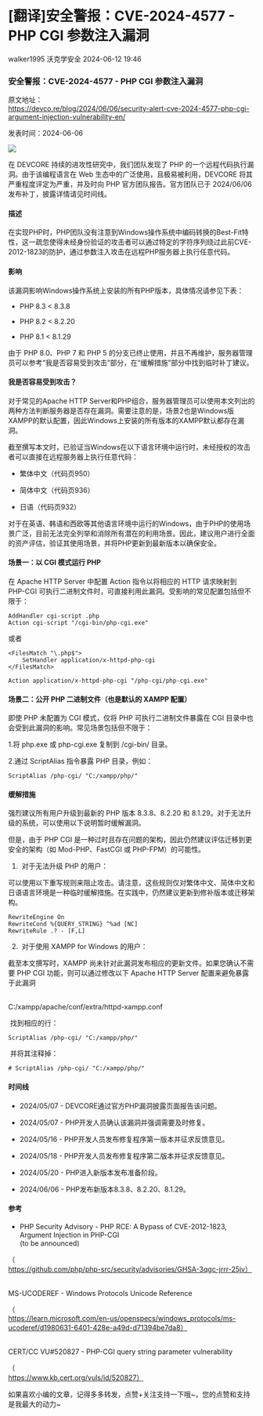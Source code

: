 #  [翻译]安全警报：CVE-2024-4577 - PHP CGI 参数注入漏洞   
walker1995  沃克学安全   2024-06-12 19:46  
  
### 安全警报：CVE-2024-4577 - PHP CGI 参数注入漏洞  
  
原文地址：  
https://devco.re/blog/2024/06/06/security-alert-cve-2024-4577-php-cgi-argument-injection-vulnerability-en/  
  
发表时间：2024-06-06  
  
![](https://mmbiz.qpic.cn/mmbiz_jpg/CFEQEjGaicCMpGTQcp0xBoFsBOGqP2yFNyrOlBZrtibnoDjQjibse4Dia0u3aXKjgdyXv9kia3iaLOicuSJ1eblfFxrqg/640?wx_fmt=jpeg&from=appmsg "")  
  
	  
在 DEVCORE 持续的进攻性研究中，我们团队发现了 PHP 的一个远程代码执行漏洞。由于该编程语言在 Web 生态中的广泛使用，且极易被利用，DEVCORE 将其严重程度评定为严重，并及时向 PHP 官方团队报告。官方团队已于 2024/06/06 发布补丁，披露详情请见时间线。  
#### 描述  
  
	  
在实现PHP时，PHP团队没有注意到Windows操作系统中编码转换的Best-Fit特性，这一疏忽使得未经身份验证的攻击者可以通过特定的字符序列绕过此前CVE-2012-1823的防护，通过参数注入攻击在远程PHP服务器上执行任意代码。  
#### 影响  
  
	  
该漏洞影响Windows操作系统上安装的所有PHP版本，具体情况请参见下表：  
- PHP 8.3 < 8.3.8  
  
- PHP 8.2 < 8.2.20  
  
- PHP 8.1 < 8.1.29  
  
	  
由于 PHP 8.0、PHP 7 和 PHP 5 的分支已终止使用，并且不再维护，服务器管理员可以参考“我是否容易受到攻击”部分，在“缓解措施”部分中找到临时补丁建议。  
#### 我是否容易受到攻击？  
  
	  
对于常见的Apache HTTP Server和PHP组合，服务器管理员可以使用本文列出的两种方法判断服务器是否存在漏洞。需要注意的是，场景2也是Windows版XAMPP的默认配置，因此Windows上安装的所有版本的XAMPP默认都存在漏洞。  
  
	  
截至撰写本文时，已验证当Windows在以下语言环境中运行时，未经授权的攻击者可以直接在远程服务器上执行任意代码：  
- 繁体中文（代码页950）  
  
- 简体中文（代码页936）  
  
- 日语（代码页932）  
  
	  
对于在英语、韩语和西欧等其他语言环境中运行的Windows，由于PHP的使用场景广泛，目前无法完全列举和消除所有潜在的利用场景。因此，建议用户进行全面的资产评估，验证其使用场景，并将PHP更新到最新版本以确保安全。  
#### 场景一：以 CGI 模式运行 PHP  
  
	  
在 Apache HTTP Server 中配置 Action 指令以将相应的 HTTP 请求映射到 PHP-CGI 可执行二进制文件时，可直接利用此漏洞。受影响的常见配置包括但不限于：  
```
AddHandler cgi-script .php
Action cgi-script "/cgi-bin/php-cgi.exe"
```  
  
或者  
```
<FilesMatch "\.php$">
    SetHandler application/x-httpd-php-cgi
</FilesMatch>

Action application/x-httpd-php-cgi "/php-cgi/php-cgi.exe"
```  
#### 场景二：公开 PHP 二进制文件（也是默认的 XAMPP 配置）  
  
	  
即使 PHP 未配置为 CGI 模式，仅将 PHP 可执行二进制文件暴露在 CGI 目录中也会受到此漏洞的影响。常见场景包括但不限于：  
  
1.将 php.exe 或 php-cgi.exe 复制到 /cgi-bin/ 目录。  
  
  
2.通过 ScriptAlias 指令暴露 PHP 目录，例如：  
```
ScriptAlias /php-cgi/ "C:/xampp/php/"
```  
#### 缓解措施  
  
	  
强烈建议所有用户升级到最新的 PHP 版本 8.3.8、8.2.20 和 8.1.29。对于无法升级的系统，可以使用以下说明暂时缓解漏洞。  
  
	  
但是，由于 PHP CGI 是一种过时且存在问题的架构，因此仍然建议评估迁移到更安全的架构（如 Mod-PHP、FastCGI 或 PHP-FPM）的可能性。  
  
1.  对于无法升级 PHP 的用户：  
  
可以使用以下重写规则来阻止攻击。请注意，这些规则仅对繁体中文、简体中文和日语语言环境是一种临时缓解措施。在实践中，仍然建议更新到修补版本或迁移架构。  
```
RewriteEngine On
RewriteCond %{QUERY_STRING} ^%ad [NC]
RewriteRule .? - [F,L]
```  
  
2.  对于使用 XAMPP for Windows 的用户：  
  
截至本文撰写时，XAMPP 尚未针对此漏洞发布相应的更新文件。如果您确认不需要 PHP CGI 功能，则可以通过修改以下 Apache HTTP Server 配置来避免暴露于此漏洞  
  
    
C:/xampp/apache/conf/extra/httpd-xampp.conf  
  
  找到相应的行：  
```
ScriptAlias /php-cgi/ "C:/xampp/php/"
```  
  
  并将其注释掉：  
```
# ScriptAlias /php-cgi/ "C:/xampp/php/"
```  
#### 时间线  
- 2024/05/07 - DEVCORE通过官方PHP漏洞披露页面报告该问题。  
  
- 2024/05/07 - PHP开发人员确认该漏洞并强调需要及时修复。  
  
- 2024/05/16 - PHP开发人员发布修复程序第一版本并征求反馈意见。  
  
- 2024/05/18 - PHP开发人员发布修复程序第二版本并征求反馈意见。  
  
- 2024/05/20 - PHP进入新版本发布准备阶段。  
  
- 2024/06/06 - PHP发布新版本8.3.8、8.2.20、8.1.29。  
  
#### 参考  
- PHP Security Advisory - PHP RCE: A Bypass of CVE-2012-1823, Argument Injection in PHP-CGI  
 (to be announced)  
  
（  
https://github.com/php/php-src/security/advisories/GHSA-3qgc-jrrr-25jv）  
‍  
  
MS-UCODEREF - Windows Protocols Unicode Reference  
  
（  
https://learn.microsoft.com/en-us/openspecs/windows_protocols/ms-ucoderef/d1980631-6401-428e-a49d-d71394be7da8）  
‍  
  
CERT/CC VU#520827 - PHP-CGI query string parameter vulnerability  
  
（  
https://www.kb.cert.org/vuls/id/520827）  
  
  
  
如果喜欢小编的文章，记得多多转发，点赞+关注支持一下哦~，您的点赞和支持是我最大的动力~  
  
   
  
